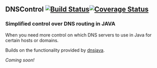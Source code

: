 ## DNSControl [![Build Status](https://travis-ci.org/OpenPojo/dnscontrol.svg?branch=master)](https://travis-ci.org/OpenPojo/dnscontrol.svg)[![Coverage Status](https://coveralls.io/repos/github/OpenPojo/dnscontrol/badge.svg?branch=master)](https://coveralls.io/github/OpenPojo/dnscontrol?branch=master)
### Simplified control over DNS routing in JAVA
When you need more control on which DNS servers to use in Java for certain hosts or domains.

Builds on the functionality provided by [dnsjava](http://dnsjava.org/).

_Coming soon!_